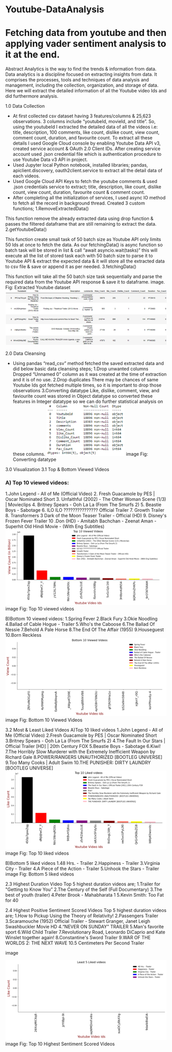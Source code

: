 # Youtube-DataAnalysis
# Fetching data from youtube and then applying vader sentiment analysis to it at the end.
Abstract
Analytics is the way to find the trends & information from data. Data analytics is a discipline focused on extracting insights from data. It comprises the processes, tools and techniques of data analysis and management, including the collection, organization, and storage of data. Here we will extract the detailed information of all the Youtube video Ids and did furthermore analysis.

1.0 Data Collection
- At first collected csv dataset having 3 features/columns & 25,623 observations. 3 columns include “youtubeId, movieId, and title”. So, using the youtubeId I extracted the detailed data of all the videos i.e: title, description, 100 comments, like count, dislike count, view count, comment count, duration, and favourite count. To extract all these details I used Google Cloud console by enabling Youtube Data API v3, created service account & OAuth 2.0 Client IDs. After creating service account used .json credential file which is authentication procedure to use Youtube Data v3 API in project.
- Used Jupyter local Python notebook, installed libraries; pandas, apiclient.discovery, oauth2client.service to extract all the detail data of each videos.
- Used Google Cloud API Keys to fetch the youtube comments & used .json credentials service to extract; title, description, like count, dislike count, view count, duration, favourite count & comment count.
- After completing all the initialization of services, I used async IO method to fetch all the record in background thread. Created 3 custom functions; 
1.RemoveExtractedData()

This function remove the already extracted data using drop function & passes the filtered dataframe that are still remaining to extract the data.
2.getYoutubeData()

This function create small task of 50 batch size as Youtube API only limits 50 Ids at once to fetch the data. As our fetchingData() is async function so batch task will be stored in list & call “await asyncio.wait(tasks)” this will execute all the list of stored task each with 50 batch size to parse it to Youtube API & extract the expected data & it will store all the extracted data to csv file & save or append it as per needed.
3.fetchingData()

This function will take all the 50 batch size task sequentially and parse the required data from the Youtube API response & save it to dataframe.
image. 
Fig: Extracted Youtube dataset
![images](2github.png)

2.0 Data Cleansing
- Using pandas “read_csv” method fetched the saved extracted data and did below basic data cleansing steps;
1.Drop unwanted columns
Dropped “Unnamed 0” column as it was created at the time of extraction and it is of no use.
2.Drop duplicates
There may be chances of same Youtube Ids got fetched multiple times, so it is important to drop those observations
3.Converting datatype
Like, dislike, comment, view, and faviourite count was stored in Object datatype so converted these features in Integer datatype so we can do further statistical analysis on these columns.
![images](3github.png)
image Fig: Converting datatype

3.0 Visualization
3.1 Top & Bottom Viewed Videos
### A) Top 10 viewed videos:
1.John Legend - All of Me (Official Video)
2. Fresh Guacamole by PES | Oscar Nominated Short
3. Unfaithful (2002) - The Other Woman Scene (1/3) | Movieclips
4. Britney Spears - Ooh La La (From The Smurfs 2)
5. Beastie Boys - Sabotage
6. ILO ILO ??????????????? Official Trailer
7. Growth Trailer
8. Transformers 3 Dark of the Moon Teaser Trailer - Official (HD)
9. Disney's Frozen Fever Trailer
10 .Don {HD} - Amitabh Bachchan - Zeenat Aman - Superhit Old Hindi Movie - (With Eng Subtitles)
![images](4github.png)
image Fig: Top 10 viewed videos

B)Bottom 10 viewed videos:
1.Spring Fever 2.Black Fury 3.Okie Noodling 4.Ballad of Cable Hogue - Trailer 5.Who's the Caboose 6.The Ballad Of Nessie 7.Behold A Pale Horse 8.The End Of The Affair (1955) 9.Houseguest 10.Born Reckless
![images](5github.png)
image Fig: Bottom 10 Viewed Videos

3.2 Most & Least Liked Videos
A)Top 10 liked videos
1.John Legend - All of Me (Official Video) 2.Fresh Guacamole by PES | Oscar Nominated Short 3.Britney Spears - Ooh La La (From The Smurfs 2) 4.The Fault In Our Stars | Official Trailer [HD] | 20th Century FOX 5.Beastie Boys - Sabotage 6.Kiwi! 7.The Horribly Slow Murderer with the Extremely Inefficient Weapon by Richard Gale 8.POWER/RANGERS UNAUTHORIZED [BOOTLEG UNIVERSE] 9.Too Many Cooks | Adult Swim 10.THE PUNISHER: DIRTY LAUNDRY [BOOTLEG UNIVERSE]
![images](6github.png)
image Fig: Top 10 liked videos

B)Bottom 5 liked videos
1.48 Hrs. - Trailer 2.Happiness - Trailer 3.Virginia City - Trailer 4.A Piece of the Action - Trailer 5.Unhook the Stars - Trailer image Fig: Bottom 5 liked videos

2.3 Highest Duration Video
Top 5 highest duration videos are;
1.Trailer for "Getting to Know You” 2.The Century of the Self (Full Documentary) 3.The best of youth (trailer) 4.Peter Brook - Mahabharata 1 5.Kevin Smith: Too Fat for 40

2.4 Highest Positive Sentiment Scored Videos
Top 5 highest duration videos are;
1.How to Pickup Using the Theory of Relativity! 2.Passengers Trailer 3.Scaramouche (1952) Official Trailer - Stewart Granger, Janet Leigh Swashbuckler Movie HD 4.“NEVER ON SUNDAY" TRAILER 5.Man's favorite sport 6.Wild Child Trailer 7.Revolutionary Road, Leonardo DiCaprio and Kate Winslet together again! 8.Constantine's Sword Trailer 9.WAR OF THE WORLDS 2: THE NEXT WAVE 10.5 Centimeters Per Second Trailer

image

![images](7github.png)
image Fig: Top 10 Highest Sentiment Scored Videos
